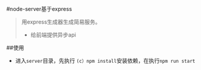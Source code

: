 #node-server基于express

> 用express生成器生成简易服务。
> * 给前端提供异步api



##使用

* 进入`server`目录，先执行 `(c）npm install`安装依赖，在执行`npm run start`



